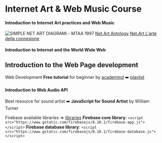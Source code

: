 # Internet Art & Web Music Course
#### Introduction to Internet Art practices and Web Music
![SIMPLE NET ART DIAGRAMi - MTAA 1997](https://www.google.com/url?sa=i&url=https%3A%2F%2Fcommons.wikimedia.org%2Fwiki%2FFile%3ASimple_Net_Art_Diagram_-_non-animated_version.png&psig=AOvVaw3e99P5d_myitjboiGXRrVJ&ust=1648731963196000&source=images&cd=vfe&ved=0CAgQjRxqFwoTCPjD76nz7fYCFQAAAAAdAAAAABAE)
[Net Art Antology](https://anthology.rhizome.org/)
[Net.Art L'arte della connesione](https://monoskop.org/images/7/71/Deseriis_Marco_Marano_Giuseppe_Net_art_L_arte_della_connessione.pdf)   
#### Introduction to Internet and the World Wide Web 
## Introduction to the Web Page development
Web Development **Free tutorial** for beginner by [academind](https://pro.academind.com/) :arrow_right: [playlist](https://www.youtube.com/watch?v=NXG0ETguPsg)
#### Introduction to Web Audio API
Best resource for sound artist :arrow_right: **JavaScript for Sound Artist** by William Turner

Firebase available libraries => [libraries](https://firebase.google.com/docs/web/learn-more?authuser=0&hl=en#available-libraries)
**Firebase core library**: `<script src="https://www.gstatic.com/firebasejs/8.10.1/firebase-app.js"></script>`
**Firebase database library**: `<script src="https://www.gstatic.com/firebasejs/8.10.1/firebase-database.js"></script>`
